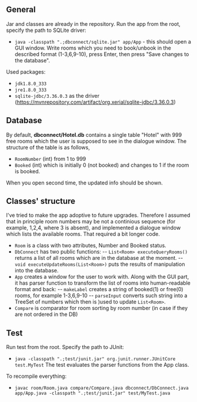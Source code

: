 
## General
Jar and classes are already in the repository. Run the app from the root, specify the path to SQLite driver: 
- `java -classpath ".;dbconnect/sqlite.jar" app/App` - this should open a GUI window. Write rooms which you need to book/unbook in the described format (1-3,6,9-10), press Enter, then press "Save changes to the database".  

Used packages:
- `jdk1.8.0_333` 
- `jre1.8.0_333`  
- `sqlite-jdbc/3.36.0.3` as the driver (https://mvnrepository.com/artifact/org.xerial/sqlite-jdbc/3.36.0.3) 

## Database
By default, **dbconnect/Hotel.db** contains a single table "Hotel" with 999 free rooms which the user is supposed to see in the dialogue window. 
The structure of the table is as follows, 
- `RoomNumber` (int) from 1 to 999
- `Booked` (int) which is initially 0 (not booked) and changes to 1 if the room is booked. 

When you open second time, the updated info should be shown. 

## Classes' structure
I've tried to make the app adoptive to future upgrades. Therefore I assumed that in principle room numbers may be not a continious sequence (for example, 1,2,4, where 3 is absent), and implemented a dialogue window which lists the available rooms. That required a bit longer code.
- `Room` is a class with two attributes, Number and Booked status.
- `DbConnect` has two public functions:
-- `List<Room> executeQueryRooms()` returns a list of all rooms which are in the database at the moment.
-- `void executeUpdateRooms(List<Room>)` puts the results of manipulation into the database.
- `App` creates a window for the user to work with. Along with the GUI part, it has parser function to transform the list of rooms into human-readable format and back:
-- `makeLabel` creates a string of booked(1) or free(0) rooms, for example 1-3,6,9-10
-- `parseInput` converts such string into a TreeSet of numbers which then is )used to update `List<Room>`. 
- `Compare` is comparator for room sorting by room number (in case if they are not ordered in the DB)

## Test
Run test from the root. Specify the path to JUnit: 
- `java -classpath ".;test/junit.jar" org.junit.runner.JUnitCore test.MyTest`
The test evaluates the parser functions from the App class. 

To recompile everything:
- `javac room/Room.java compare/Compare.java dbconnect/DbConnect.java app/App.java -classpath ".;test/junit.jar" test/MyTest.java`